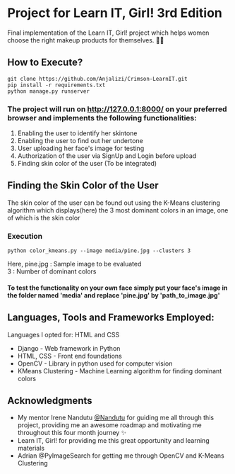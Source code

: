 # Project for Learn IT, Girl! 3rd Edition
Final implementation of the Learn IT, Girl! project which helps women choose the right makeup products for themselves. :girl::nail_care:

## How to Execute?

```
git clone https://github.com/Anjalizi/Crimson-LearnIT.git 
pip install -r requirements.txt 
python manage.py runserver
```

### The project will run on http://127.0.0.1:8000/ on your preferred browser and implements the following functionalities:

1. Enabling the user to identify her skintone
2. Enabling the user to find out her undertone
3. User uploading her face's image for testing
4. Authorization of the user via SignUp and Login before upload
5. Finding skin color of the user (To be integrated)


## Finding the Skin Color of the User

The skin color of the user can be found out using the K-Means clustering algorithm which displays(here) the 3 most dominant colors in an image, one of which is the skin color
### Execution

```
python color_kmeans.py --image media/pine.jpg --clusters 3 
```
Here,
pine.jpg : Sample image to be evaluated <br>
3 : Number of dominant colors

#### To test the functionality on your own face simply put your face's image in the folder named 'media' and replace 'pine.jpg' by 'path_to_image.jpg'

## Languages, Tools and Frameworks Employed:
Languages I opted for: HTML and CSS

* Django - Web framework in Python
* HTML, CSS - Front end foundations
* OpenCV - Library in python used for computer vision
* KMeans Clustering - Machine Learning algorithm for finding dominant colors

## Acknowledgments

* My mentor Irene Nandutu [@Nandutu](https://github.com/Nandutu) for guiding me all through this project, providing me an awesome roadmap and motivating me throughout this four month journey :sparkles:
* Learn IT, Girl! for providing me this great opportunity and learning materials
* Adrian @PyImageSearch for getting me through OpenCV and K-Means Clustering
